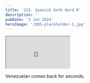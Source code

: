 ```yaml
---
title: '123. Spanish Goth Hard R'
description: ''
pubDate: '3 Jan 2024'
heroImage: '/QOS-placeholder-1.jpg'
---
```

<iframe src="https://drive.google.com/file/d/11K6ibaGKMGfmnq3mCW-gDtZKo2fmGzk2/preview" width="200" height="100" allow="autoplay" allowfullscreen="allowfullscreen"></iframe>

Venezuelan comes back for seconds.